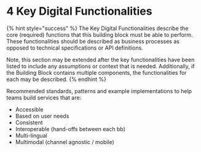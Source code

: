 # 4 Key Digital Functionalities

{% hint style="success" %}
The Key Digital Functionalities describe the core (required) functions that this building block must be able to perform. These functionalities should be described as business processes as opposed to technical specifications or API definitions.

Note, this section may be extended after the key functionalities have been listed to include any assumptions or context that is needed. Additionally, if the Building Block contains multiple components, the functionalities for each may be described.
{% endhint %}

Recommended standards, patterns and example implementations to help teams build services that are:

* Accessible
* Based on user needs
* Consistent
* Interoperable (hand-offs between each bb)
* Multi-lingual
* Multimodal (channel agnostic / mobile)
